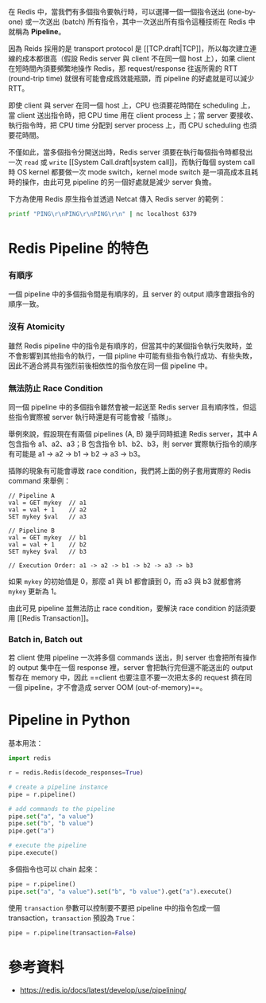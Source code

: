 在 Redis 中，當我們有多個指令要執行時，可以選擇一個一個指令送出 (one-by-one) 或一次送出 (batch) 所有指令，其中一次送出所有指令這種技術在 Redis 中就稱為 **Pipeline**。

因為 Reids 採用的是 transport protocol 是 [[TCP.draft|TCP]]，所以每次建立連線的成本都很高（假設 Redis server 與 client 不在同一個 host 上），如果 client 在短時間內須要頻繁地操作 Redis，那 request/response 往返所需的 RTT (round-trip time) 就很有可能會成爲效能瓶頸，而 pipeline 的好處就是可以減少 RTT。

即使 client 與 server 在同一個 host 上，CPU 也須要花時間在 scheduling 上，當 client 送出指令時，把 CPU time 用在 client process 上；當 server 要接收、執行指令時，把 CPU time 分配到 server process 上，而 CPU scheduling 也須要花時間。

不僅如此，當多個指令分開送出時，Redis server 須要在執行每個指令時都發出一次 `read` 或 `write` [[System Call.draft|system call]]，而執行每個 system call 時 OS kernel 都要做一次 mode switch，kernel mode switch 是一項高成本且耗時的操作，由此可見 pipeline 的另一個好處就是減少 server 負擔。

下方為使用 Redis 原生指令並透過 Netcat 傳入 Redis server 的範例：

```bash
printf "PING\r\nPING\r\nPING\r\n" | nc localhost 6379
```

# Redis Pipeline 的特色

### 有順序

一個 pipeline 中的多個指令間是有順序的，且 server 的 output 順序會跟指令的順序一致。

### 沒有 Atomicity

雖然 Redis pipeline 中的指令是有順序的，但當其中的某個指令執行失敗時，並不會影響到其他指令的執行，一個 pipline 中可能有些指令執行成功、有些失敗，因此不適合將具有強烈前後相依性的指令放在同一個 pipeline 中。

### 無法防止 Race Condition

同一個 pipeline 中的多個指令雖然會被一起送至 Redis server 且有順序性，但這些指令實際被 server 執行時還是有可能會被「插隊」。

舉例來說，假設現在有兩個 pipelines (A, B) 幾乎同時抵達 Redis server，其中 A 包含指令 a1、a2、a3；B 包含指令 b1、b2、b3，則 server 實際執行指令的順序有可能是 a1 → a2 → b1 → b2 → a3 → b3。

插隊的現象有可能會導致 race condition，我們將上面的例子套用實際的 Redis command 來舉例：

```plaintext
// Pipeline A
val = GET mykey  // a1
val = val + 1    // a2
SET mykey $val   // a3

// Pipeline B
val = GET mykey  // b1
val = val + 1    // b2
SET mykey $val   // b3

// Execution Order: a1 -> a2 -> b1 -> b2 -> a3 -> b3
```

如果 `mykey` 的初始值是 0，那麼 a1 與 b1 都會讀到 0，而 a3 與 b3 就都會將 `mykey` 更新為 1。

由此可見 pipeline 並無法防止 race condition，要解決 race condition 的話須要用 [[Redis Transaction]]。

### Batch in, Batch out

若 client 使用 pipeline 一次將多個 commands 送出，則 server 也會把所有操作的 output 集中在一個 response 裡，server 會把執行完但還不能送出的 output 暫存在 memory 中，因此 ==client 也要注意不要一次把太多的 request 擠在同一個 pipeline，才不會造成 server OOM (out-of-memory)==。

# Pipeline in Python

基本用法：

```Python
import redis

r = redis.Redis(decode_responses=True)

# create a pipeline instance
pipe = r.pipeline()

# add commands to the pipeline
pipe.set("a", "a value")
pipe.set("b", "b value")
pipe.get("a")

# execute the pipeline
pipe.execute()
```

多個指令也可以 chain 起來：

```Python
pipe = r.pipeline()
pipe.set("a", "a value").set("b", "b value").get("a").execute()
```

使用 `transaction` 參數可以控制要不要把 pipeline 中的指令包成一個 transaction，`transaction` 預設為 `True`：

```Python
pipe = r.pipeline(transaction=False)
```

# 參考資料

- <https://redis.io/docs/latest/develop/use/pipelining/>
